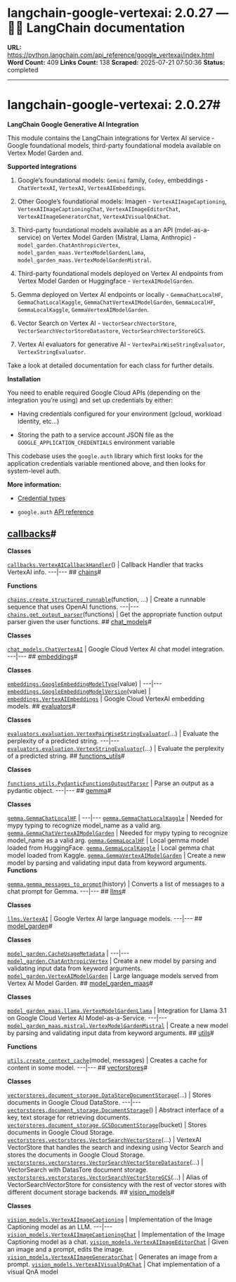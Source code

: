 # langchain-google-vertexai: 2.0.27 — 🦜🔗 LangChain  documentation

**URL:** https://python.langchain.com/api_reference/google_vertexai/index.html
**Word Count:** 409
**Links Count:** 138
**Scraped:** 2025-07-21 07:50:36
**Status:** completed

---

# langchain-google-vertexai: 2.0.27\#

**LangChain Google Generative AI Integration**

This module contains the LangChain integrations for Vertex AI service - Google foundational models, third-party foundational modela available on Vertex Model Garden and.

**Supported integrations**

  1. Google’s foundational models: `Gemini` family, `Codey`, embeddings - `ChatVertexAI`, `VertexAI`, `VertexAIEmbeddings`.

  2. Other Google’s foundational models: Imagen - `VertexAIImageCaptioning`, `VertexAIImageCaptioningChat`, `VertexAIImageEditorChat`, `VertexAIImageGeneratorChat`, `VertexAIVisualQnAChat`.

  3. Third-party foundational models available as a an API \(mdel-as-a-service\) on Vertex Model Garden \(Mistral, Llama, Anthropic\) - `model_garden.ChatAnthropicVertex`, `model_garden_maas.VertexModelGardenLlama`, `model_garden_maas.VertexModelGardenMistral`.

  4. Third-party foundational models deployed on Vertex AI endpoints from Vertex Model Garden or Huggingface - `VertexAIModelGarden`.

  5. Gemma deployed on Vertex AI endpoints or locally - `GemmaChatLocalHF`, `GemmaChatLocalKaggle`, `GemmaChatVertexAIModelGarden`, `GemmaLocalHF`, `GemmaLocalKaggle`, `GemmaVertexAIModelGarden`.

  6. Vector Search on Vertex AI - `VectorSearchVectorStore`, `VectorSearchVectorStoreDatastore`, `VectorSearchVectorStoreGCS`.

  7. Vertex AI evaluators for generative AI - `VertexPairWiseStringEvaluator`, `VertexStringEvaluator`.

Take a look at detailed documentation for each class for further details.

**Installation**

You need to enable required Google Cloud APIs \(depending on the integration you’re using\) and set up credentials by either:     

  * Having credentials configured for your environment \(gcloud, workload identity, etc…\)

  * Storing the path to a service account JSON file as the `GOOGLE_APPLICATION_CREDENTIALS` environment variable

This codebase uses the `google.auth` library which first looks for the application credentials variable mentioned above, and then looks for system-level auth.

**More information:**

  * [Credential types](https://cloud.google.com/docs/authentication/application-default-credentials#GAC)

  * `google.auth` [API reference](https://googleapis.dev/python/google-auth/latest/reference/google.auth.html#module-google.auth)

## [callbacks](https://python.langchain.com/api_reference/google_vertexai/callbacks.html#langchain-google-vertexai-callbacks)\#

**Classes**

[`callbacks.VertexAICallbackHandler`](https://python.langchain.com/api_reference/google_vertexai/callbacks/langchain_google_vertexai.callbacks.VertexAICallbackHandler.html#langchain_google_vertexai.callbacks.VertexAICallbackHandler "langchain_google_vertexai.callbacks.VertexAICallbackHandler")\(\) | Callback Handler that tracks VertexAI info.   ---|---      ## [chains](https://python.langchain.com/api_reference/google_vertexai/chains.html#langchain-google-vertexai-chains)\#

**Functions**

[`chains.create_structured_runnable`](https://python.langchain.com/api_reference/google_vertexai/chains/langchain_google_vertexai.chains.create_structured_runnable.html#langchain_google_vertexai.chains.create_structured_runnable "langchain_google_vertexai.chains.create_structured_runnable")\(function, ...\) | Create a runnable sequence that uses OpenAI functions.   ---|---   [`chains.get_output_parser`](https://python.langchain.com/api_reference/google_vertexai/chains/langchain_google_vertexai.chains.get_output_parser.html#langchain_google_vertexai.chains.get_output_parser "langchain_google_vertexai.chains.get_output_parser")\(functions\) | Get the appropriate function output parser given the user functions.      ## [chat\_models](https://python.langchain.com/api_reference/google_vertexai/chat_models.html#langchain-google-vertexai-chat-models)\#

**Classes**

[`chat_models.ChatVertexAI`](https://python.langchain.com/api_reference/google_vertexai/chat_models/langchain_google_vertexai.chat_models.ChatVertexAI.html#langchain_google_vertexai.chat_models.ChatVertexAI "langchain_google_vertexai.chat_models.ChatVertexAI") | Google Cloud Vertex AI chat model integration.   ---|---      ## [embeddings](https://python.langchain.com/api_reference/google_vertexai/embeddings.html#langchain-google-vertexai-embeddings)\#

**Classes**

[`embeddings.GoogleEmbeddingModelType`](https://python.langchain.com/api_reference/google_vertexai/embeddings/langchain_google_vertexai.embeddings.GoogleEmbeddingModelType.html#langchain_google_vertexai.embeddings.GoogleEmbeddingModelType "langchain_google_vertexai.embeddings.GoogleEmbeddingModelType")\(value\) |    ---|---   [`embeddings.GoogleEmbeddingModelVersion`](https://python.langchain.com/api_reference/google_vertexai/embeddings/langchain_google_vertexai.embeddings.GoogleEmbeddingModelVersion.html#langchain_google_vertexai.embeddings.GoogleEmbeddingModelVersion "langchain_google_vertexai.embeddings.GoogleEmbeddingModelVersion")\(value\) |    [`embeddings.VertexAIEmbeddings`](https://python.langchain.com/api_reference/google_vertexai/embeddings/langchain_google_vertexai.embeddings.VertexAIEmbeddings.html#langchain_google_vertexai.embeddings.VertexAIEmbeddings "langchain_google_vertexai.embeddings.VertexAIEmbeddings") | Google Cloud VertexAI embedding models.      ## [evaluators](https://python.langchain.com/api_reference/google_vertexai/evaluators.html#langchain-google-vertexai-evaluators)\#

**Classes**

[`evaluators.evaluation.VertexPairWiseStringEvaluator`](https://python.langchain.com/api_reference/google_vertexai/evaluators/langchain_google_vertexai.evaluators.evaluation.VertexPairWiseStringEvaluator.html#langchain_google_vertexai.evaluators.evaluation.VertexPairWiseStringEvaluator "langchain_google_vertexai.evaluators.evaluation.VertexPairWiseStringEvaluator")\(...\) | Evaluate the perplexity of a predicted string.   ---|---   [`evaluators.evaluation.VertexStringEvaluator`](https://python.langchain.com/api_reference/google_vertexai/evaluators/langchain_google_vertexai.evaluators.evaluation.VertexStringEvaluator.html#langchain_google_vertexai.evaluators.evaluation.VertexStringEvaluator "langchain_google_vertexai.evaluators.evaluation.VertexStringEvaluator")\(...\) | Evaluate the perplexity of a predicted string.      ## [functions\_utils](https://python.langchain.com/api_reference/google_vertexai/functions_utils.html#langchain-google-vertexai-functions-utils)\#

**Classes**

[`functions_utils.PydanticFunctionsOutputParser`](https://python.langchain.com/api_reference/google_vertexai/functions_utils/langchain_google_vertexai.functions_utils.PydanticFunctionsOutputParser.html#langchain_google_vertexai.functions_utils.PydanticFunctionsOutputParser "langchain_google_vertexai.functions_utils.PydanticFunctionsOutputParser") | Parse an output as a pydantic object.   ---|---      ## [gemma](https://python.langchain.com/api_reference/google_vertexai/gemma.html#langchain-google-vertexai-gemma)\#

**Classes**

[`gemma.GemmaChatLocalHF`](https://python.langchain.com/api_reference/google_vertexai/gemma/langchain_google_vertexai.gemma.GemmaChatLocalHF.html#langchain_google_vertexai.gemma.GemmaChatLocalHF "langchain_google_vertexai.gemma.GemmaChatLocalHF") |    ---|---   [`gemma.GemmaChatLocalKaggle`](https://python.langchain.com/api_reference/google_vertexai/gemma/langchain_google_vertexai.gemma.GemmaChatLocalKaggle.html#langchain_google_vertexai.gemma.GemmaChatLocalKaggle "langchain_google_vertexai.gemma.GemmaChatLocalKaggle") | Needed for mypy typing to recognize model\_name as a valid arg.   [`gemma.GemmaChatVertexAIModelGarden`](https://python.langchain.com/api_reference/google_vertexai/gemma/langchain_google_vertexai.gemma.GemmaChatVertexAIModelGarden.html#langchain_google_vertexai.gemma.GemmaChatVertexAIModelGarden "langchain_google_vertexai.gemma.GemmaChatVertexAIModelGarden") | Needed for mypy typing to recognize model\_name as a valid arg.   [`gemma.GemmaLocalHF`](https://python.langchain.com/api_reference/google_vertexai/gemma/langchain_google_vertexai.gemma.GemmaLocalHF.html#langchain_google_vertexai.gemma.GemmaLocalHF "langchain_google_vertexai.gemma.GemmaLocalHF") | Local gemma model loaded from HuggingFace.   [`gemma.GemmaLocalKaggle`](https://python.langchain.com/api_reference/google_vertexai/gemma/langchain_google_vertexai.gemma.GemmaLocalKaggle.html#langchain_google_vertexai.gemma.GemmaLocalKaggle "langchain_google_vertexai.gemma.GemmaLocalKaggle") | Local gemma chat model loaded from Kaggle.   [`gemma.GemmaVertexAIModelGarden`](https://python.langchain.com/api_reference/google_vertexai/gemma/langchain_google_vertexai.gemma.GemmaVertexAIModelGarden.html#langchain_google_vertexai.gemma.GemmaVertexAIModelGarden "langchain_google_vertexai.gemma.GemmaVertexAIModelGarden") | Create a new model by parsing and validating input data from keyword arguments.      **Functions**

[`gemma.gemma_messages_to_prompt`](https://python.langchain.com/api_reference/google_vertexai/gemma/langchain_google_vertexai.gemma.gemma_messages_to_prompt.html#langchain_google_vertexai.gemma.gemma_messages_to_prompt "langchain_google_vertexai.gemma.gemma_messages_to_prompt")\(history\) | Converts a list of messages to a chat prompt for Gemma.   ---|---      ## [llms](https://python.langchain.com/api_reference/google_vertexai/llms.html#langchain-google-vertexai-llms)\#

**Classes**

[`llms.VertexAI`](https://python.langchain.com/api_reference/google_vertexai/llms/langchain_google_vertexai.llms.VertexAI.html#langchain_google_vertexai.llms.VertexAI "langchain_google_vertexai.llms.VertexAI") | Google Vertex AI large language models.   ---|---      ## [model\_garden](https://python.langchain.com/api_reference/google_vertexai/model_garden.html#langchain-google-vertexai-model-garden)\#

**Classes**

[`model_garden.CacheUsageMetadata`](https://python.langchain.com/api_reference/google_vertexai/model_garden/langchain_google_vertexai.model_garden.CacheUsageMetadata.html#langchain_google_vertexai.model_garden.CacheUsageMetadata "langchain_google_vertexai.model_garden.CacheUsageMetadata") |    ---|---   [`model_garden.ChatAnthropicVertex`](https://python.langchain.com/api_reference/google_vertexai/model_garden/langchain_google_vertexai.model_garden.ChatAnthropicVertex.html#langchain_google_vertexai.model_garden.ChatAnthropicVertex "langchain_google_vertexai.model_garden.ChatAnthropicVertex") | Create a new model by parsing and validating input data from keyword arguments.   [`model_garden.VertexAIModelGarden`](https://python.langchain.com/api_reference/google_vertexai/model_garden/langchain_google_vertexai.model_garden.VertexAIModelGarden.html#langchain_google_vertexai.model_garden.VertexAIModelGarden "langchain_google_vertexai.model_garden.VertexAIModelGarden") | Large language models served from Vertex AI Model Garden.      ## [model\_garden\_maas](https://python.langchain.com/api_reference/google_vertexai/model_garden_maas.html#langchain-google-vertexai-model-garden-maas)\#

**Classes**

[`model_garden_maas.llama.VertexModelGardenLlama`](https://python.langchain.com/api_reference/google_vertexai/model_garden_maas/langchain_google_vertexai.model_garden_maas.llama.VertexModelGardenLlama.html#langchain_google_vertexai.model_garden_maas.llama.VertexModelGardenLlama "langchain_google_vertexai.model_garden_maas.llama.VertexModelGardenLlama") | Integration for Llama 3.1 on Google Cloud Vertex AI Model-as-a-Service.   ---|---   [`model_garden_maas.mistral.VertexModelGardenMistral`](https://python.langchain.com/api_reference/google_vertexai/model_garden_maas/langchain_google_vertexai.model_garden_maas.mistral.VertexModelGardenMistral.html#langchain_google_vertexai.model_garden_maas.mistral.VertexModelGardenMistral "langchain_google_vertexai.model_garden_maas.mistral.VertexModelGardenMistral") | Create a new model by parsing and validating input data from keyword arguments.      ## [utils](https://python.langchain.com/api_reference/google_vertexai/utils.html#langchain-google-vertexai-utils)\#

**Functions**

[`utils.create_context_cache`](https://python.langchain.com/api_reference/google_vertexai/utils/langchain_google_vertexai.utils.create_context_cache.html#langchain_google_vertexai.utils.create_context_cache "langchain_google_vertexai.utils.create_context_cache")\(model, messages\) | Creates a cache for content in some model.   ---|---      ## [vectorstores](https://python.langchain.com/api_reference/google_vertexai/vectorstores.html#langchain-google-vertexai-vectorstores)\#

**Classes**

[`vectorstores.document_storage.DataStoreDocumentStorage`](https://python.langchain.com/api_reference/google_vertexai/vectorstores/langchain_google_vertexai.vectorstores.document_storage.DataStoreDocumentStorage.html#langchain_google_vertexai.vectorstores.document_storage.DataStoreDocumentStorage "langchain_google_vertexai.vectorstores.document_storage.DataStoreDocumentStorage")\(...\) | Stores documents in Google Cloud DataStore.   ---|---   [`vectorstores.document_storage.DocumentStorage`](https://python.langchain.com/api_reference/google_vertexai/vectorstores/langchain_google_vertexai.vectorstores.document_storage.DocumentStorage.html#langchain_google_vertexai.vectorstores.document_storage.DocumentStorage "langchain_google_vertexai.vectorstores.document_storage.DocumentStorage")\(\) | Abstract interface of a key, text storage for retrieving documents.   [`vectorstores.document_storage.GCSDocumentStorage`](https://python.langchain.com/api_reference/google_vertexai/vectorstores/langchain_google_vertexai.vectorstores.document_storage.GCSDocumentStorage.html#langchain_google_vertexai.vectorstores.document_storage.GCSDocumentStorage "langchain_google_vertexai.vectorstores.document_storage.GCSDocumentStorage")\(bucket\) | Stores documents in Google Cloud Storage.   [`vectorstores.vectorstores.VectorSearchVectorStore`](https://python.langchain.com/api_reference/google_vertexai/vectorstores/langchain_google_vertexai.vectorstores.vectorstores.VectorSearchVectorStore.html#langchain_google_vertexai.vectorstores.vectorstores.VectorSearchVectorStore "langchain_google_vertexai.vectorstores.vectorstores.VectorSearchVectorStore")\(...\) | VertexAI VectorStore that handles the search and indexing using Vector Search and stores the documents in Google Cloud Storage.   [`vectorstores.vectorstores.VectorSearchVectorStoreDatastore`](https://python.langchain.com/api_reference/google_vertexai/vectorstores/langchain_google_vertexai.vectorstores.vectorstores.VectorSearchVectorStoreDatastore.html#langchain_google_vertexai.vectorstores.vectorstores.VectorSearchVectorStoreDatastore "langchain_google_vertexai.vectorstores.vectorstores.VectorSearchVectorStoreDatastore")\(...\) | VectorSearch with DatasTore document storage.   [`vectorstores.vectorstores.VectorSearchVectorStoreGCS`](https://python.langchain.com/api_reference/google_vertexai/vectorstores/langchain_google_vertexai.vectorstores.vectorstores.VectorSearchVectorStoreGCS.html#langchain_google_vertexai.vectorstores.vectorstores.VectorSearchVectorStoreGCS "langchain_google_vertexai.vectorstores.vectorstores.VectorSearchVectorStoreGCS")\(...\) | Alias of VectorSearchVectorStore for consistency with the rest of vector stores with different document storage backends.      ## [vision\_models](https://python.langchain.com/api_reference/google_vertexai/vision_models.html#langchain-google-vertexai-vision-models)\#

**Classes**

[`vision_models.VertexAIImageCaptioning`](https://python.langchain.com/api_reference/google_vertexai/vision_models/langchain_google_vertexai.vision_models.VertexAIImageCaptioning.html#langchain_google_vertexai.vision_models.VertexAIImageCaptioning "langchain_google_vertexai.vision_models.VertexAIImageCaptioning") | Implementation of the Image Captioning model as an LLM.   ---|---   [`vision_models.VertexAIImageCaptioningChat`](https://python.langchain.com/api_reference/google_vertexai/vision_models/langchain_google_vertexai.vision_models.VertexAIImageCaptioningChat.html#langchain_google_vertexai.vision_models.VertexAIImageCaptioningChat "langchain_google_vertexai.vision_models.VertexAIImageCaptioningChat") | Implementation of the Image Captioning model as a chat.   [`vision_models.VertexAIImageEditorChat`](https://python.langchain.com/api_reference/google_vertexai/vision_models/langchain_google_vertexai.vision_models.VertexAIImageEditorChat.html#langchain_google_vertexai.vision_models.VertexAIImageEditorChat "langchain_google_vertexai.vision_models.VertexAIImageEditorChat") | Given an image and a prompt, edits the image.   [`vision_models.VertexAIImageGeneratorChat`](https://python.langchain.com/api_reference/google_vertexai/vision_models/langchain_google_vertexai.vision_models.VertexAIImageGeneratorChat.html#langchain_google_vertexai.vision_models.VertexAIImageGeneratorChat "langchain_google_vertexai.vision_models.VertexAIImageGeneratorChat") | Generates an image from a prompt.   [`vision_models.VertexAIVisualQnAChat`](https://python.langchain.com/api_reference/google_vertexai/vision_models/langchain_google_vertexai.vision_models.VertexAIVisualQnAChat.html#langchain_google_vertexai.vision_models.VertexAIVisualQnAChat "langchain_google_vertexai.vision_models.VertexAIVisualQnAChat") | Chat implementation of a visual QnA model